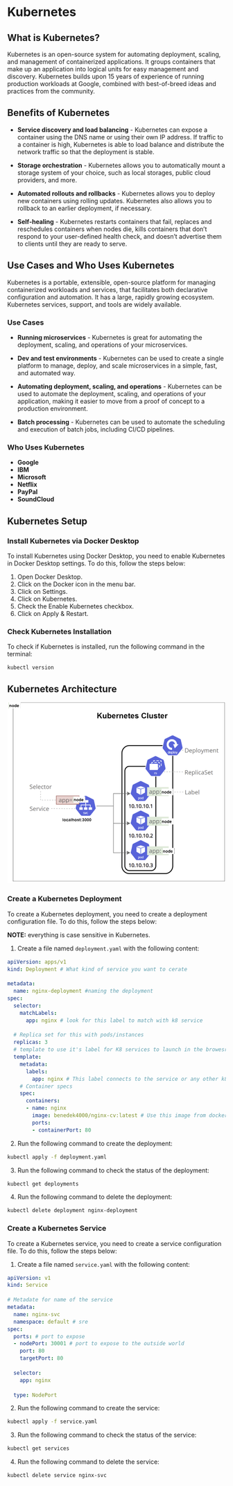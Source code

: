 # Kubernetes

## What is Kubernetes?

Kubernetes is an open-source system for automating deployment, scaling, and management of containerized applications. It groups containers that make up an application into logical units for easy management and discovery. Kubernetes builds upon 15 years of experience of running production workloads at Google, combined with best-of-breed ideas and practices from the community.

## Benefits of Kubernetes

* **Service discovery and load balancing** - Kubernetes can expose a container using the DNS name or using their own IP address. If traffic to a container is high, Kubernetes is able to load balance and distribute the network traffic so that the deployment is stable.

* **Storage orchestration** - Kubernetes allows you to automatically mount a storage system of your choice, such as local storages, public cloud providers, and more.

* **Automated rollouts and rollbacks** - Kubernetes allows you to deploy new containers using rolling updates. Kubernetes also allows you to rollback to an earlier deployment, if necessary.

* **Self-healing** - Kubernetes restarts containers that fail, replaces and reschedules containers when nodes die, kills containers that don’t respond to your user-defined health check, and doesn’t advertise them to clients until they are ready to serve.

## Use Cases and Who Uses Kubernetes

Kubernetes is a portable, extensible, open-source platform for managing containerized workloads and services, that facilitates both declarative configuration and automation. It has a large, rapidly growing ecosystem. Kubernetes services, support, and tools are widely available.

### Use Cases

* **Running microservices** - Kubernetes is great for automating the deployment, scaling, and operations of your microservices.

* **Dev and test environments** - Kubernetes can be used to create a single platform to manage, deploy, and scale microservices in a simple, fast, and automated way.

* **Automating deployment, scaling, and operations** - Kubernetes can be used to automate the deployment, scaling, and operations of your application, making it easier to move from a proof of concept to a production environment.

* **Batch processing** - Kubernetes can be used to automate the scheduling and execution of batch jobs, including CI/CD pipelines.

### Who Uses Kubernetes

* **Google**
* **IBM**
* **Microsoft**
* **Netflix**
* **PayPal**
* **SoundCloud**

## Kubernetes Setup

### Install Kubernetes via Docker Desktop

To install Kubernetes using Docker Desktop, you need to enable Kubernetes in Docker Desktop settings. To do this, follow the steps below:

1. Open Docker Desktop.
2. Click on the Docker icon in the menu bar.
3. Click on Settings.
4. Click on Kubernetes.
5. Check the Enable Kubernetes checkbox.
6. Click on Apply & Restart.

### Check Kubernetes Installation

To check if Kubernetes is installed, run the following command in the terminal:

```bash
kubectl version 
```

## Kubernetes Architecture

![node](images/node.png)

### Create a Kubernetes Deployment

To create a Kubernetes deployment, you need to create a deployment configuration file. To do this, follow the steps below:

**NOTE:** everything is case sensitive in Kubernetes.

1. Create a file named `deployment.yaml` with the following content:

```yaml
apiVersion: apps/v1
kind: Deployment # What kind of service you want to cerate

metadata:
  name: nginx-deployment #naming the deployment
spec:
  selector:
    matchLabels:
      app: nginx # look for this label to match with k8 service
  
  # Replica set for this with pods/instances
  replicas: 3
  # template to use it's label for K8 services to launch in the browesr
  template:
    metadata:
      labels:
        app: nginx # This label connects to the service or any other k8 services
    # Container specs
    spec:
      containers:
      - name: nginx
        image: benedek4000/nginx-cv:latest # Use this image from docker hub
        ports:
        - containerPort: 80
```

2. Run the following command to create the deployment:

```bash
kubectl apply -f deployment.yaml
```

3. Run the following command to check the status of the deployment:

```bash
kubectl get deployments
```

4. Run the following command to delete the deployment:

```bash
kubectl delete deployment nginx-deployment
```

### Create a Kubernetes Service

To create a Kubernetes service, you need to create a service configuration file. To do this, follow the steps below:

1. Create a file named `service.yaml` with the following content:

```yaml
apiVersion: v1
kind: Service

# Metadate for name of the service
metadata:
  name: nginx-svc
  namespace: default # sre
spec:
  ports: # port to expose
  - nodePort: 30001 # port to expose to the outside world
    port: 80
    targetPort: 80

  selector:
    app: nginx
  
  type: NodePort
```

2. Run the following command to create the service:

```bash
kubectl apply -f service.yaml
```

3. Run the following command to check the status of the service:

```bash
kubectl get services
```

4. Run the following command to delete the service:

```bash
kubectl delete service nginx-svc
```
